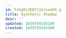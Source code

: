 ```yaml
---
id: Fzhg8zJEQYJjkJsxm5X_q
title: Synthetic Shadow
desc: ''
updated: 1639759165189
created: 1639759165189
---
```


